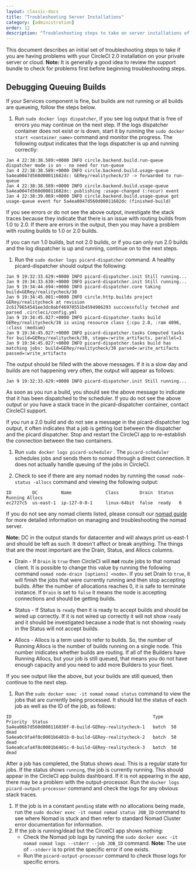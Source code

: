 ```yaml
---
layout: classic-docs
title: "Troubleshooting Server Installations"
category: [administration]
order: 12
description: "Troubleshooting steps to take on server installations of CircleCI"
---
```

This document describes an initial set of troubleshooting steps to take if you are having problems with your CircleCI 2.0 installation on your private server or cloud. **Note:** It is generally a good idea to review the support bundle to check for problems first before beginning troubleshooting steps.

## Debugging Queuing Builds

If your Services component is fine, but builds are not running or all builds are queueing, follow the steps below.

1. Run `sudo docker logs dispatcher`, if you see log output that is free of errors you may continue on the next step.
If the logs dispatcher container does not exist or is down, start it by running the `sudo docker start <container_name>` command and monitor the progress. The following output indicates that the logs dispatcher is up and running correctly:

```
Jan 4 22:38:38.589:+0000 INFO circle.backend.build.run-queue dispatcher mode is on - no need for run-queue
Jan 4 22:38:38.589:+0000 INFO circle.backend.build.usage-queue 5a4ea0047d560d00011682dc: GERey/realitycheck/37 -> forwarded to run-queue
Jan 4 22:38:38.589:+0000 INFO circle.backend.build.usage-queue 5a4ea0047d560d00011682dc: publishing :usage-changed (:recur) event
Jan 4 22:38:39.069:+0000 INFO circle.backend.build.usage-queue got usage-queue event for 5a4ea0047d560d00011682dc (finished-build)
```

If you see errors or do not see the above output, investigate the stack traces because they indicate that there is an issue with routing builds from 1.0 to 2.0. If there are errors in the output, then you may have a problem with routing builds to 1.0 or 2.0 builds.

If you can run 1.0 builds, but not 2.0 builds, or if you can only run 2.0 builds and the log dispatcher is up and running, continue on to the next steps.

1. Run the `sudo docker logs picard-dispatcher` command. A healthy picard-dispatcher should output the following:

```
Jan 9 19:32:33.629:+0000 INFO picard-dispatcher.init Still running...
Jan 9 19:34:33.630:+0000 INFO picard-dispatcher.init Still running...
Jan 9 19:34:44.694:+0000 INFO picard-dispatcher.core taking build=GERey/realitycheck/38
Jan 9 19:34:45.001:+0000 INFO circle.http.builds project GERey/realitycheck at revision 2c6179654541ee3dc0abf46970551b4594986293 succcessfully fetched and parsed .circleci/config.yml
Jan 9 19:34:45.027:+0000 INFO picard-dispatcher.tasks build GERey/realitycheck/38 is using resource class {:cpu 2.0, :ram 4096, :class :medium}
Jan 9 19:34:45.027:+0000 INFO picard-dispatcher.tasks Computed tasks for build=GERey/realitycheck/38, stage=:write_artifacts, parallel=1
Jan 9 19:34:45.027:+0000 INFO picard-dispatcher.tasks build has matching jobs: build=GERey/realitycheck/38 parsed=:write_artifacts passed=:write_artifacts
```

The output should be filled with the above messages. If it is a slow day and builds are not happening very often, the output will appear as follows:

```
Jan 9 19:32:33.629:+0000 INFO picard-dispatcher.init Still running...
```

As soon as you run a build, you should see the above message to indicate that it has been dispatched to the scheduler. If you do not see the above output or you have a stack trace in the picard-dispatcher container, contact CircleCI support.

If you run a 2.0 build and do not see a message in the picard-dispatcher log output, it often indicates that a job is getting lost between the dispatcher and the picard dispatcher. Stop and restart the CircleCI app to re-establish the connection between the two containers.


1. Run `sudo docker logs picard-scheduler` . The `picard-scheduler` schedules jobs and sends them to nomad through a direct connection. It does not actually handle queuing of the jobs in CircleCI.


1. Check to see if there are any nomad nodes by running the `nomad node-status -allocs` command and viewing the following output:

```
ID        DC         Name             Class        Drain  Status  Running Allocs
ec2727c5  us-east-1  ip-127-0-0-1     linux-64bit  false  ready   0
```

If you do not see any nomad clients listed, please consult our [nomad guide]({{site.baseurl}}/2.0/nomad/) for more detailed information on managing and troubleshooting the nomad server.

**Note:** DC in the output stands for datacenter and will always print us-east-1 and should be left as such. It doesn't affect or break anything. The things that are the most important are the Drain, Status, and Allocs columns.

- Drain - If `Drain` is `true` then CircleCI will **not** route jobs to that nomad client. It is possible to change this value by running the following command `nomad node-drain [options] <node>`. If you set Drain to `true`, it will finish the jobs that were currently running and then stop accepting builds. After the number of allocations reaches 0, it is safe to terminate instance. If `Drain` is set to `false` it means the node is accepting connections and should be getting builds.  

- Status - If Status is `ready` then it is ready to accept builds and should be wired up correctly. If it is not wired up correctly it will not show `ready` and it should be investigated because a node that is not showing `ready` in the Status will not accept builds.

- Allocs - Allocs is a term used to refer to builds. So, the number of Running Allocs is the number of builds running on a single node. This number inidicates whether builds are routing. If all of the Builders have Running Allocs, but your job is still queued, that means you do not have enough capacity and you need to add more Builders to your fleet.

If you see output like the above, but your builds are still queued, then continue to the next step.


1. Run the `sudo docker exec -it nomad nomad status` command to view the jobs that are currently being processed. It should list the status of each job as well as the ID of the job, as follows:

```
ID                                                      Type   Priority  Status
5a4ea06b7d560d000116830f-0-build-GERey-realitycheck-1   batch  50        dead
5a4ea0c9fa4f8c0001b6401b-0-build-GERey-realitycheck-2   batch  50        dead
5a4ea0cafa4f8c0001b6401c-0-build-GERey-realitycheck-3   batch  50        dead
```

After a job has completed, the Status shows `dead`. This is a regular state for jobs. If the status shows `running`, the job is currently running. This should appear in the CircleCI app builds dashboard. If it is not appearing in the app, there may be a problem with the output-processor. Run the  `docker logs picard-output-processor` command and check the logs for any obvious stack traces.


1. If the job is in a constant `pending` state with no allocations being made, run the `sudo docker exec -it nomad nomad status JOB_ID` command to see where Nomad is stuck and then refer to standard Nomad Cluster error documentation for information.
1. If the job is running/dead but the CircelCI app shows nothing:
   - Check the Nomad job logs by running the `sudo docker exec -it nomad nomad logs --stderr --job JOB_ID` command. **Note:** The use of `--stderr` is to print the specific error if one exists.
   - Run the `picard-output-processor` command to check those logs for specific errors.
